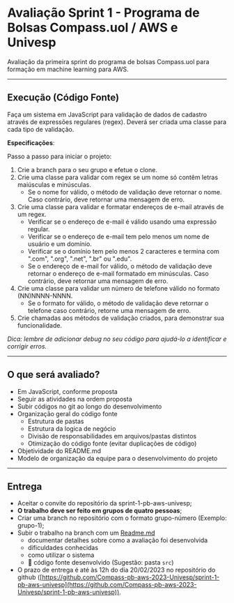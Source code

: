 # Avaliação Sprint 1 - Programa de Bolsas Compass.uol / AWS e Univesp

Avaliação da primeira sprint do programa de bolsas Compass.uol para formação em machine learning para AWS.

***

## Execução (Código Fonte)

Faça um sistema em JavaScript para validação de dados de cadastro através de expressões regulares (regex). Deverá ser criada uma classe para cada tipo de validação.

**Especificações**:

Passo a passo para iniciar o projeto:

1. Crie a branch para o seu grupo e efetue o clone.
2. Crie uma classe para validar com regex se um nome só contêm letras maiúsculas e minúsculas.
   - Se o nome for válido, o método de validação deve retornar o nome. Caso contrário, deve retornar uma mensagem de erro.
3. Crie uma classe para validar e formatar endereços de e-mail através de um regex. 
   - Verificar se o endereço de e-mail é válido usando uma expressão regular.
   - Verificar se o endereço de e-mail tem pelo menos um nome de usuário e um domínio.
   - Verificar se o domínio tem pelo menos 2 caracteres e termina com ".com", ".org", ".net", ".br" ou ".edu".
   - Se o endereço de e-mail for válido, o método de validação  deve retornar o endereço de e-mail formatado em minúsculas. Caso contrário, deve retornar uma mensagem de erro.
4. Crie uma classe para validar um número de telefone válido no formato (NN)NNNN-NNNN. 
   - Se o formato for válido, o método de validação deve retornar o telefone caso contrário, retorne uma mensagem de erro.
5. Crie chamadas aos métodos de validação criados, para demonstrar sua funcionalidade.

*Dica: lembre de adicionar debug no seu código para ajudá-lo a identificar e corrigir erros.*


***

## O que será avaliado?

- Em JavaScript, conforme proposta
- Seguir as atividades na ordem proposta
- Subir códigos no git ao longo do desenvolvimento
- Organização geral do código fonte
  - Estrutura de pastas
  - Estrutura da logica de negócio
  - Divisão de responsabilidades em arquivos/pastas distintos
  - Otimização do código fonte (evitar duplicações de código)
- Objetividade do README.md
- Modelo de organização da equipe para o desenvolvimento do projeto

***

## Entrega

- Aceitar o convite do repositório da sprint-1-pb-aws-univesp;
- **O trabalho deve ser feito em grupos de quatro pessoas**;
- Criar uma branch no repositório com o formato grupo-número (Exemplo: grupo-1);
- Subir o trabalho na branch com um [Readme.md](README.md)
  - documentar detalhes sobre como a avaliação foi desenvolvida
  - dificuldades conhecidas
  - como utilizar o sistema
  - 🔨 código fonte desenvolvido (Sugestão: pasta `src`)
- O prazo de entrega é até às 12h do dia 20/02/2023 no repositório do github ([https://github.com/Compass-pb-aws-2023-Univesp/sprint-1-pb-aws-univesp](https://github.com/Compass-pb-aws-2023-Univesp/sprint-1-pb-aws-univesp)).
